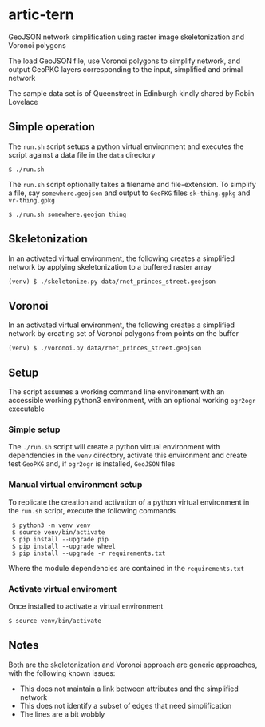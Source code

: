 # artic-tern
GeoJSON network simplification using raster image skeletonization and Voronoi polygons

The load GeoJSON file, use Voronoi polygons to simplify network, and output GeoPKG layers corresponding to the input, simplified and primal network

The sample data set is of Queenstreet in Edinburgh kindly shared by Robin Lovelace

## Simple operation
The `run.sh` script setups a python virtual environment and executes the script against a data file in the `data` directory

    $ ./run.sh

The `run.sh` script optionally takes a filename and file-extension. To simplify a file, say `somewhere.geojson` and output to `GeoPKG` files `sk-thing.gpkg` and `vr-thing.gpkg`
    
    $ ./run.sh somewhere.geojon thing

## Skeletonization
In an activated virtual environment, the following creates a simplified network by applying skeletonization to a buffered raster array
    
    (venv) $ ./skeletonize.py data/rnet_princes_street.geojson
   
## Voronoi
In an activated virtual environment, the following creates a simplified network by creating set of Voronoi polygons from points on the buffer
   
    (venv) $ ./voronoi.py data/rnet_princes_street.geojson

## Setup
The script assumes a working command line environment with an accessible working python3 environment, with an optional working `ogr2ogr` executable

### Simple setup
The `./run.sh` script will create a python virtual environment with dependencies in the `venv` directory, activate this environment and create test `GeoPKG` and, if `ogr2ogr` is installed, `GeoJSON` files

### Manual virtual environment setup
To replicate the creation and activation of a python virtual environment in the `run.sh` script, execute the following commands

     $ python3 -m venv venv
     $ source venv/bin/activate
     $ pip install --upgrade pip
     $ pip install --upgrade wheel
     $ pip install --upgrade -r requirements.txt

Where the module dependencies are contained in the `requirements.txt`

### Activate virtual enviroment

Once installed to activate a virtual environment

    $ source venv/bin/activate

## Notes
Both are the skeletonization and Voronoi approach are generic approaches, with the following known issues:

* This does not maintain a link between attributes and the simplified network
* This does not identify a subset of edges that need simplification
* The lines are a bit wobbly
